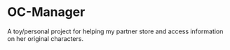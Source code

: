 # OC-Manager

A toy/personal project for helping my partner store and access information on her original characters.
